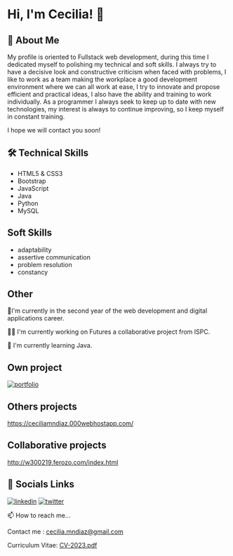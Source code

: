 



# Hi, I'm Cecilia!  👋


## 🚀 About Me

My profile is oriented to Fullstack web development, during this time I dedicated myself to polishing my technical and soft skills. I always try to have a decisive look and constructive criticism when faced with problems, I like to work as a team making the workplace a good development environment where we can all work at ease, I try to innovate and propose efficient and practical ideas, I also have the ability and training to work individually.
As a programmer I always seek to keep up to date with new technologies, my interest is always to continue improving, so I keep myself in constant training.

I hope we will contact you soon!


## 🛠 Technical Skills

- HTML5 & CSS3
- Bootstrap
- JavaScript 
- Java
- Python
- MySQL

## Soft Skills

- adaptability
- assertive communication
- problem resolution
- constancy


## Other 

🌱I'm currently in the second year of the web development and digital applications career.

👩‍💻 I'm currently working on Futures a collaborative project from ISPC.

🧠 I'm currently learning Java.


## Own project

[![portfolio](https://img.shields.io/badge/my_portfolio-000?style=for-the-badge&logo=ko-fi&logoColor=white)](https://diazcmn.github.io/mywebsite/)

## Others projects

https://ceciliamndiaz.000webhostapp.com/

## Collaborative projects

http://w300219.ferozo.com/index.html

## 🔗 Socials Links 

[![linkedin](https://img.shields.io/badge/linkedin-0A66C2?style=for-the-badge&logo=linkedin&logoColor=white)]([https://www.linkedin.com/](https://www.linkedin.com/in/ceciliad%C3%ADaz/))
[![twitter](https://img.shields.io/badge/twitter-1DA1F2?style=for-the-badge&logo=twitter&logoColor=white)](https://twitter.com/ceciliadiaz09)

📫 How to reach me...

Contact me : cecilia.mndiaz@gmail.com



Curriculum Vitae: [CV-2023.pdf](https://github.com/diazcmn/diazcmn/files/10889785/CV-2023.pdf)
